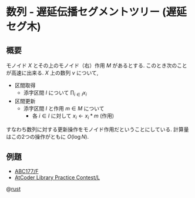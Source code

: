 # 数列 - 遅延伝播セグメントツリー (遅延セグ木)

## 概要

モノイド $X$ とその上のモノイド（右）作用 $M$ があるとする.
このとき次のことが高速に出来る.
$X$ 上の数列 $v$ について,

- 区間取得
    - 添字区間 $I$ について $\prod_{i \in I} x_i$
- 区間更新
    - 添字区間 $I$ と作用 $m \in M$ について
        - 各 $i \in I$ に対して $x_i \leftarrow x_i \ast m$ (作用)

すなわち数列に対する更新操作をモノイド作用だということにしている.
計算量はこの2つの操作がともに $O(\log N)$.

## 例題

- [ABC177/F](https://atcoder.jp/contests/abc177/submissions/16522911)
- [AtCoder Library Practice Contest/L](https://atcoder.jp/contests/practice2/submissions/16577269)

@[rust](procon-rs/src/sequence/tree/lazy_segment_tree.rs)

